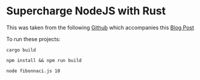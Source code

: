 # Supercharge NodeJS with Rust

This was taken from the following [Github](https://github.com/skwee357/node-rust-supercharge) which accompanies this [Blog Post](https://yieldcode.blog/supercharge-nodejs-with-rust/)

To run these projects:

`cargo build`

`npm install && npm run build`

`node fibonnaci.js 10`